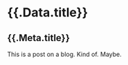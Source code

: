 <!--meta
title: "First Post"
time: 2020-05-02
-->

# {{.Data.title}}

## {{.Meta.title}}

This is a post on a blog. Kind of. Maybe.
